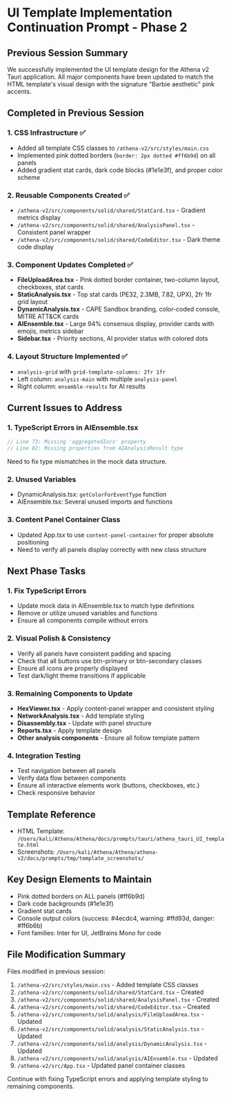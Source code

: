 # UI Template Implementation Continuation Prompt - Phase 2

## Previous Session Summary
We successfully implemented the UI template design for the Athena v2 Tauri application. All major components have been updated to match the HTML template's visual design with the signature "Barbie aesthetic" pink accents.

## Completed in Previous Session

### 1. CSS Infrastructure ✅
- Added all template CSS classes to `/athena-v2/src/styles/main.css`
- Implemented pink dotted borders (`border: 2px dotted #ff6b9d`) on all panels
- Added gradient stat cards, dark code blocks (#1e1e3f), and proper color scheme

### 2. Reusable Components Created ✅
- `/athena-v2/src/components/solid/shared/StatCard.tsx` - Gradient metrics display
- `/athena-v2/src/components/solid/shared/AnalysisPanel.tsx` - Consistent panel wrapper
- `/athena-v2/src/components/solid/shared/CodeEditor.tsx` - Dark theme code display

### 3. Component Updates Completed ✅
- **FileUploadArea.tsx** - Pink dotted border container, two-column layout, checkboxes, stat cards
- **StaticAnalysis.tsx** - Top stat cards (PE32, 2.3MB, 7.82, UPX), 2fr 1fr grid layout
- **DynamicAnalysis.tsx** - CAPE Sandbox branding, color-coded console, MITRE ATT&CK cards
- **AIEnsemble.tsx** - Large 94% consensus display, provider cards with emojis, metrics sidebar
- **Sidebar.tsx** - Priority sections, AI provider status with colored dots

### 4. Layout Structure Implemented ✅
- `analysis-grid` with `grid-template-columns: 2fr 1fr`
- Left column: `analysis-main` with multiple `analysis-panel`
- Right column: `ensemble-results` for AI results

## Current Issues to Address

### 1. TypeScript Errors in AIEnsemble.tsx
```typescript
// Line 73: Missing 'aggregatedIocs' property
// Line 82: Missing properties from AIAnalysisResult type
```
Need to fix type mismatches in the mock data structure.

### 2. Unused Variables
- DynamicAnalysis.tsx: `getColorForEventType` function
- AIEnsemble.tsx: Several unused imports and functions

### 3. Content Panel Container Class
- Updated App.tsx to use `content-panel-container` for proper absolute positioning
- Need to verify all panels display correctly with new class structure

## Next Phase Tasks

### 1. Fix TypeScript Errors
- Update mock data in AIEnsemble.tsx to match type definitions
- Remove or utilize unused variables and functions
- Ensure all components compile without errors

### 2. Visual Polish & Consistency
- Verify all panels have consistent padding and spacing
- Check that all buttons use btn-primary or btn-secondary classes
- Ensure all icons are properly displayed
- Test dark/light theme transitions if applicable

### 3. Remaining Components to Update
- **HexViewer.tsx** - Apply content-panel wrapper and consistent styling
- **NetworkAnalysis.tsx** - Add template styling
- **Disassembly.tsx** - Update with panel structure
- **Reports.tsx** - Apply template design
- **Other analysis components** - Ensure all follow template pattern

### 4. Integration Testing
- Test navigation between all panels
- Verify data flow between components
- Ensure all interactive elements work (buttons, checkboxes, etc.)
- Check responsive behavior

## Template Reference
- HTML Template: `/Users/kali/Athena/Athena/docs/prompts/tauri/athena_tauri_UI_template.html`
- Screenshots: `/Users/kali/Athena/Athena/athena-v2/docs/prompts/tmp/template_screenshots/`

## Key Design Elements to Maintain
- Pink dotted borders on ALL panels (#ff6b9d)
- Dark code backgrounds (#1e1e3f)
- Gradient stat cards
- Console output colors (success: #4ecdc4, warning: #ffd93d, danger: #ff6b6b)
- Font families: Inter for UI, JetBrains Mono for code

## File Modification Summary
Files modified in previous session:
1. `/athena-v2/src/styles/main.css` - Added template CSS classes
2. `/athena-v2/src/components/solid/shared/StatCard.tsx` - Created
3. `/athena-v2/src/components/solid/shared/AnalysisPanel.tsx` - Created
4. `/athena-v2/src/components/solid/shared/CodeEditor.tsx` - Created
5. `/athena-v2/src/components/solid/analysis/FileUploadArea.tsx` - Updated
6. `/athena-v2/src/components/solid/analysis/StaticAnalysis.tsx` - Updated
7. `/athena-v2/src/components/solid/analysis/DynamicAnalysis.tsx` - Updated
8. `/athena-v2/src/components/solid/analysis/AIEnsemble.tsx` - Updated
9. `/athena-v2/src/App.tsx` - Updated panel container classes

Continue with fixing TypeScript errors and applying template styling to remaining components.